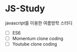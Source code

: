 # JS-Study

javascript를 이용한 여름방학 스터디

-   [ ] ES6
-   [ ] Momentum clone coding
-   [ ] Youtube clone coding
